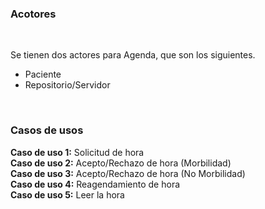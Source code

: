 ### Acotores
<br>

Se tienen dos actores para Agenda, que son los siguientes.
<br>
* Paciente
* Repositorio/Servidor
<br>

### Casos de usos

**Caso de uso 1:** Solicitud de hora
<br>
**Caso de uso 2:** Acepto/Rechazo de hora (Morbilidad)
<br>
**Caso de uso 3:** Acepto/Rechazo de hora (No Morbilidad)
<br>
**Caso de uso 4:** Reagendamiento de hora
<br>
**Caso de uso 5:** Leer la hora
<br>
